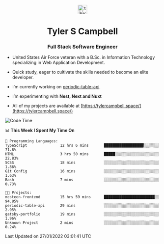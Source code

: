 <p align="center">
<a href="https://www.linkedin.com/in/t36campbell" target="blank"><img align="center" src="https://ik.imagekit.io/t36campbell/Portfolio/linkedin.png.original_m8bbGgPh6.png" alt="t36campbell" height="30" width="30" /></a>
</p>
<h1 align="center">Tyler S Campbell</h1>
<h3 align="center">Full Stack Software Engineer</h3>

* United States Air Force veteran with a B.Sc. in Information Technology specializing in Web Application Development. 

* Quick study, eager to cultivate the skills needed to become an elite developer.

* I’m currently working on [periodic-table-api](https://github.com/t36campbell/periodic-table-api)

* I’m experimenting with **Nest, Next and Nuxt**

* All of my projects are available at [https://tylercampbell.space/](https://tylercampbell.space/)

<!--START_SECTION:waka-->
![Code Time](http://img.shields.io/badge/Code%20Time-1%2C366%20hrs%2023%20mins-blue)

📊 **This Week I Spent My Time On** 

```text
💬 Programming Languages: 
TypeScript               12 hrs 6 mins       ██████████████████░░░░░░░   71.8% 
HTML                     3 hrs 50 mins       █████░░░░░░░░░░░░░░░░░░░░   22.83% 
SCSS                     18 mins             ░░░░░░░░░░░░░░░░░░░░░░░░░   1.86% 
Git Config               16 mins             ░░░░░░░░░░░░░░░░░░░░░░░░░   1.63% 
Bash                     7 mins              ░░░░░░░░░░░░░░░░░░░░░░░░░   0.73%

🐱‍💻 Projects: 
mcsteen-frontend         15 hrs 59 mins      ███████████████████████░░   94.85% 
periodic-table-api       29 mins             ░░░░░░░░░░░░░░░░░░░░░░░░░   2.95% 
gatsby-portfolio         19 mins             ░░░░░░░░░░░░░░░░░░░░░░░░░   1.96% 
Unknown Project          2 mins              ░░░░░░░░░░░░░░░░░░░░░░░░░   0.24%

```


 Last Updated on 27/01/2022 03:01:41 UTC
<!--END_SECTION:waka-->
